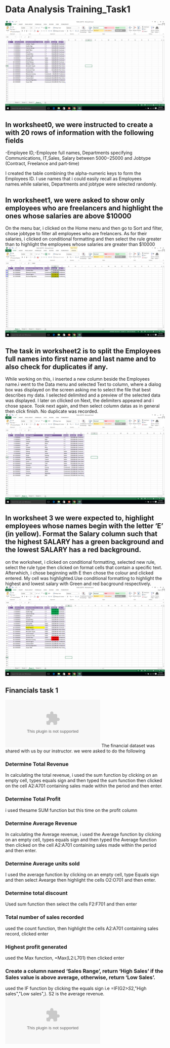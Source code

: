 # Data Analysis Training_Task1
![](sheet0.png)

## In worksheet0, we were instructed to create a with 20 rows of information with the following fields
-Employee ID,-Employee full names, Departments specifying Communications, IT,Sales, Salary between $5000-$25000 and Jobtype (Contract, Freelance and part-time)

I created the table combining the alpha-numeric keys to form the Employees ID. I use names that i could easily recall as Employees names.while salaries, Departments and jobtype were selected randomly.

## In worksheet1, we were asked to show only employees who are freelancers and highlight the ones whose salaries are above $10000
On the menu bar, i clicked on the Home menu and then go to Sort and filter, chose jobtype to filter all employees who are frelancers. As for their salaries, i clicked on conditional formatting and then select the rule greater than to highlight the employees whose salaries are greater than $10000
![](sheet1.png)

## The task in worksheet2 is to split the Employees full names into first name and last name and to also check for duplicates if any.
While working on this, i inserted a new column beside the Employees name.i went to the Data menu and selected Text to column, where a dialog box was displayed on the screen asking me to select the file that best describes my data. I selected delimited and a preview of the selected data was displayed. I later on cllicked on Next, the delimiters appeared and i chose space. Took next again, and then select column datas as in general then click finish. No duplicate was recorded.
![](sheet2.png)

## In worksheet 3 we were expected to, highlight employees whose names begin with the letter ‘E’ (in yellow). Format the Salary column such that the highest SALARY has a green background and the lowest SALARY has a red background.
on the worksheet, i clicked on conditional formatting, selected new rule, select the rule type then clicked on format cells that contain a specific text. Afterwhich, i chose beginning with E then chose the colour and clicked entered. My cell was highlighted.Use conditional formatting to highlight the highest and lowest salary with Green and red bacground respectively.
![](sheet3.png)

## Financials task 1
![](financials.csv)
The financial dataset was shared with us by our instructor. we were asked to do the following 

### Determine Total Revenue
In calculating the total revenue, i used the sum function by clicking on an empty cell, types equals sign and then typed the sum function then clicked on the cell A2:A701 containing sales made within the period and then enter.

### Determine Total Profit
i used thesame SUM function but this time on the profit column

### Determine Average Revenue 
In calculating the Average revenue, i used the Average function by clicking on an empty cell, types equals sign and then typed the Average function then clicked on the cell A2:A701 containing sales made within the period and then enter.

### Determine Average units sold
I used the average function by clicking on an empty cell, type Equals sign and then select Avearge then highlight the cells O2:O701 and then enter.

### Determine total discount
Used sum function then select the cells F2:F701 and then enter

### Total number of sales recorded
used the count function, then highlight the cells A2:A701 containing sales record, clicked enter 

### Highest profit generated
used the Max function, =Max(L2:L701) then clicked enter

### Create a column named ‘Sales Range’, return ‘High Sales’ if the Sales value is above average, otherwise, return ‘Low Sales’.
used the IF function by clicking the equals sign i.e =IF(G2>$S$2,"High sales","Low sales",). S2 is the average revenue.
![](financials.csv)





